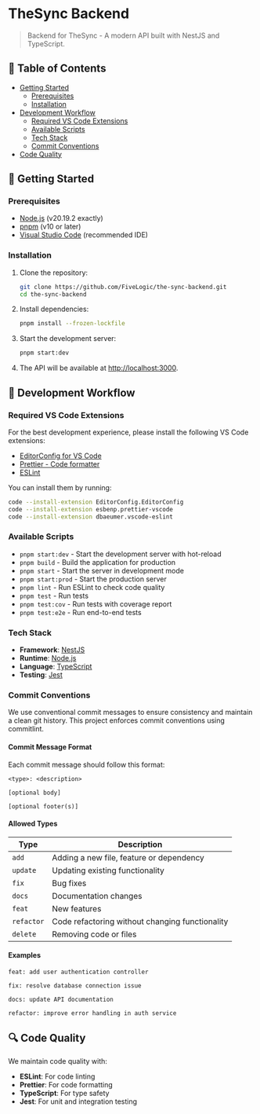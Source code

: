 # TheSync Backend

> Backend for TheSync - A modern API built with NestJS and TypeScript.

## 📑 Table of Contents

- [Getting Started](#-getting-started)
  - [Prerequisites](#prerequisites)
  - [Installation](#installation)
- [Development Workflow](#-development-workflow)
  - [Required VS Code Extensions](#required-vs-code-extensions)
  - [Available Scripts](#available-scripts)
  - [Tech Stack](#tech-stack)
  - [Commit Conventions](#commit-conventions)
- [Code Quality](#-code-quality)

## 🚀 Getting Started

### Prerequisites

- [Node.js](https://nodejs.org/) (v20.19.2 exactly)
- [pnpm](https://pnpm.io/) (v10 or later)
- [Visual Studio Code](https://code.visualstudio.com/) (recommended IDE)

### Installation

1. Clone the repository:

   ```bash
   git clone https://github.com/FiveLogic/the-sync-backend.git
   cd the-sync-backend
   ```

2. Install dependencies:

   ```bash
   pnpm install --frozen-lockfile
   ```

3. Start the development server:

   ```bash
   pnpm start:dev
   ```

4. The API will be available at [http://localhost:3000](http://localhost:3000).

## 🧰 Development Workflow

### Required VS Code Extensions

For the best development experience, please install the following VS Code extensions:

- [EditorConfig for VS Code](https://marketplace.visualstudio.com/items?itemName=EditorConfig.EditorConfig)
- [Prettier - Code formatter](https://marketplace.visualstudio.com/items?itemName=esbenp.prettier-vscode)
- [ESLint](https://marketplace.visualstudio.com/items?itemName=dbaeumer.vscode-eslint)

You can install them by running:

```bash
code --install-extension EditorConfig.EditorConfig
code --install-extension esbenp.prettier-vscode
code --install-extension dbaeumer.vscode-eslint
```

### Available Scripts

- `pnpm start:dev` - Start the development server with hot-reload
- `pnpm build` - Build the application for production
- `pnpm start` - Start the server in development mode
- `pnpm start:prod` - Start the production server
- `pnpm lint` - Run ESLint to check code quality
- `pnpm test` - Run tests
- `pnpm test:cov` - Run tests with coverage report
- `pnpm test:e2e` - Run end-to-end tests

### Tech Stack

- **Framework**: [NestJS](https://nestjs.com/)
- **Runtime**: [Node.js](https://nodejs.org/)
- **Language**: [TypeScript](https://www.typescriptlang.org/)
- **Testing**: [Jest](https://jestjs.io/)

### Commit Conventions

We use conventional commit messages to ensure consistency and maintain a clean git history. This project enforces commit conventions using commitlint.

#### Commit Message Format

Each commit message should follow this format:

```
<type>: <description>

[optional body]

[optional footer(s)]
```

#### Allowed Types

| Type       | Description                                     |
| ---------- | ----------------------------------------------- |
| `add`      | Adding a new file, feature or dependency        |
| `update`   | Updating existing functionality                 |
| `fix`      | Bug fixes                                       |
| `docs`     | Documentation changes                           |
| `feat`     | New features                                    |
| `refactor` | Code refactoring without changing functionality |
| `delete`   | Removing code or files                          |

#### Examples

```
feat: add user authentication controller
```

```
fix: resolve database connection issue
```

```
docs: update API documentation
```

```
refactor: improve error handling in auth service
```

## 🔍 Code Quality

We maintain code quality with:

- **ESLint**: For code linting
- **Prettier**: For code formatting
- **TypeScript**: For type safety
- **Jest**: For unit and integration testing
